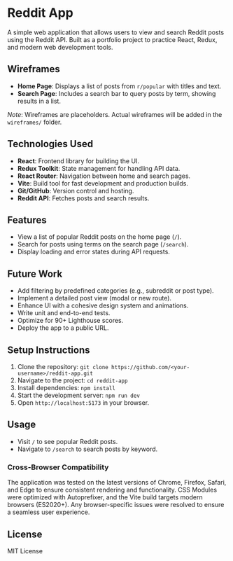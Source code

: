 # Reddit App

A simple web application that allows users to view and search Reddit posts using the Reddit API. Built as a portfolio project to practice React, Redux, and modern web development tools.

## Wireframes
- **Home Page**: Displays a list of posts from `r/popular` with titles and text.  
  <image-card alt="Home Page Wireframe" src="wireframes/home-page.png" ></image-card>
- **Search Page**: Includes a search bar to query posts by term, showing results in a list.  
  <image-card alt="Search Page Wireframe" src="wireframes/search-page.png" ></image-card>

*Note*: Wireframes are placeholders. Actual wireframes will be added in the `wireframes/` folder.

## Technologies Used
- **React**: Frontend library for building the UI.
- **Redux Toolkit**: State management for handling API data.
- **React Router**: Navigation between home and search pages.
- **Vite**: Build tool for fast development and production builds.
- **Git/GitHub**: Version control and hosting.
- **Reddit API**: Fetches posts and search results.

## Features
- View a list of popular Reddit posts on the home page (`/`).
- Search for posts using terms on the search page (`/search`).
- Display loading and error states during API requests.

## Future Work
- Add filtering by predefined categories (e.g., subreddit or post type).
- Implement a detailed post view (modal or new route).
- Enhance UI with a cohesive design system and animations.
- Write unit and end-to-end tests.
- Optimize for 90+ Lighthouse scores.
- Deploy the app to a public URL.

## Setup Instructions
1. Clone the repository: `git clone https://github.com/<your-username>/reddit-app.git`
2. Navigate to the project: `cd reddit-app`
3. Install dependencies: `npm install`
4. Start the development server: `npm run dev`
5. Open `http://localhost:5173` in your browser.

## Usage
- Visit `/` to see popular Reddit posts.
- Navigate to `/search` to search posts by keyword.

### Cross-Browser Compatibility
The application was tested on the latest versions of Chrome, Firefox, Safari, and Edge to ensure consistent rendering and functionality. CSS Modules were optimized with Autoprefixer, and the Vite build targets modern browsers (ES2020+). Any browser-specific issues were resolved to ensure a seamless user experience.

## License
MIT License